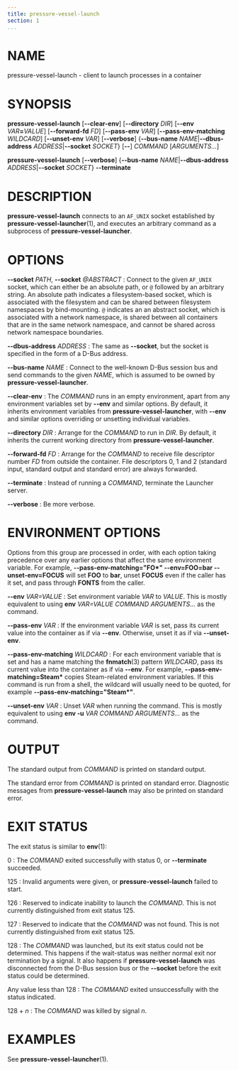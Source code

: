 ```yaml
---
title: pressure-vessel-launch
section: 1
...
```


# NAME

pressure-vessel-launch - client to launch processes in a container

# SYNOPSIS

**pressure-vessel-launch**
[**--clear-env**]
[**--directory** *DIR*]
[**--env** _VAR_**=**_VALUE_]
[**--forward-fd** *FD*]
[**--pass-env** *VAR*]
[**--pass-env-matching** *WILDCARD*]
[**--unset-env** *VAR*]
[**--verbose**]
{**--bus-name** *NAME*|**--dbus-address** *ADDRESS*|**--socket** *SOCKET*}
[**--**]
*COMMAND* [*ARGUMENTS...*]

**pressure-vessel-launch**
[**--verbose**]
{**--bus-name** *NAME*|**--dbus-address** *ADDRESS*|**--socket** *SOCKET*}
**--terminate**

# DESCRIPTION

**pressure-vessel-launch** connects to an `AF_UNIX` socket established
by **pressure-vessel-launcher**(1), and executes an arbitrary command
as a subprocess of **pressure-vessel-launcher**.

# OPTIONS

**--socket** *PATH*, **--socket** *@ABSTRACT*
:   Connect to the given `AF_UNIX` socket, which can either be an
    absolute path, or `@` followed by an arbitrary string.
    An absolute path indicates a filesystem-based socket, which is
    associated with the filesystem and can be shared between filesystem
    namespaces by bind-mounting.
    `@` indicates an an abstract socket, which is associated with a
    network namespace, is shared between all containers that are in
    the same network namespace, and cannot be shared across network
    namespace boundaries.

**--dbus-address** *ADDRESS*
:   The same as **--socket**, but the socket is specified in the form
    of a D-Bus address.

**--bus-name** *NAME*
:   Connect to the well-known D-Bus session bus and send commands to
    the given *NAME*, which is assumed to be owned by
    **pressure-vessel-launcher**.

**--clear-env**
:   The *COMMAND* runs in an empty environment, apart from any environment
    variables set by **--env** and similar options.
    By default, it inherits environment variables from
    **pressure-vessel-launcher**, with **--env** and
    similar options overriding or unsetting individual variables.

**--directory** *DIR*
:   Arrange for the *COMMAND* to run in *DIR*.
    By default, it inherits the current working directory from
    **pressure-vessel-launcher**.

**--forward-fd** *FD*
:   Arrange for the *COMMAND* to receive file descriptor number *FD*
    from outside the container. File descriptors 0, 1 and 2
    (standard input, standard output and standard error) are always
    forwarded.

**--terminate**
:   Instead of running a *COMMAND*, terminate the Launcher server.

**--verbose**
:   Be more verbose.

# ENVIRONMENT OPTIONS

Options from this group are processed in order, with each option taking
precedence over any earlier options that affect the same environment variable.
For example,
**--pass-env-matching="FO&#x2a;" --env=FOO=bar --unset-env=FOCUS**
will set **FOO** to **bar**, unset **FOCUS** even if the caller has
it set, and pass through **FONTS** from the caller.

**--env** _VAR=VALUE_
:   Set environment variable _VAR_ to _VALUE_.
    This is mostly equivalent to using
    **env** _VAR=VALUE_ *COMMAND* *ARGUMENTS...*
    as the command.

**--pass-env** *VAR*
:   If the environment variable *VAR* is set, pass its current value
    into the container as if via **--env**. Otherwise, unset it as if
    via **--unset-env**.

**--pass-env-matching** *WILDCARD*
:   For each environment variable that is set and has a name matching
    the **fnmatch**(3) pattern *WILDCARD*, pass its current value
    into the container as if via **--env**.
    For example, **--pass-env-matching=Steam&#x2a;** copies Steam-related
    environment variables.
    If this command is run from a shell, the wildcard will usually need
    to be quoted, for example **--pass-env-matching="Steam&#x2a;"**.

**--unset-env** *VAR*
:   Unset *VAR* when running the command.
    This is mostly equivalent to using
    **env -u** *VAR* *COMMAND* *ARGUMENTS...*
    as the command.

# OUTPUT

The standard output from *COMMAND* is printed on standard output.

The standard error from *COMMAND* is printed on standard error.
Diagnostic messages from **pressure-vessel-launch** may also be printed
on standard error.

# EXIT STATUS

The exit status is similar to **env**(1):

0
:   The *COMMAND* exited successfully with status 0,
    or **--terminate** succeeded.

125
:   Invalid arguments were given, or **pressure-vessel-launch** failed
    to start.

126
:   Reserved to indicate inability to launch the *COMMAND*.
    This is not currently distinguished from exit status 125.

127
:   Reserved to indicate that the *COMMAND* was not found.
    This is not currently distinguished from exit status 125.

128
:   The *COMMAND* was launched, but its exit status could not be
    determined. This happens if the wait-status was neither
    normal exit nor termination by a signal. It also happens if
    **pressure-vessel-launch** was disconnected from the D-Bus
    session bus or the **--socket** before the exit status could be
    determined.

Any value less than 128
:   The *COMMAND* exited unsuccessfully with the status indicated.

128 + *n*
:   The *COMMAND* was killed by signal *n*.

# EXAMPLES

See **pressure-vessel-launcher**(1).

<!-- vim:set sw=4 sts=4 et: -->
